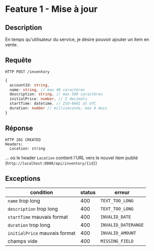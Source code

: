 # Feature 1 - Mise à jour

## Description

En temps qu'utilisateur du service, je désire pouvoir ajouter un item en vente.

## Requête

```
HTTP POST /inventory
```
```ts
{
  accountId: string,
  name: string, // max 40 caractères
  description: string, // max 500 caractères
  initialPrice: number, // 2 decimals
  startTime: datetime, // ISO-8601 at UTC
  duration: number // milliseconds, max 6 mois
}
```

## Réponse

```
HTTP 201 CREATED
Headers:
  Location: string
```

... où le header `Location` contient l'URL vers le nouvel item publié (`http://localhost:8080/api/inventory/{id}`)

## Exceptions

| condition                     | status | erreur              |
| ----------------------------- | ------ | ------------------- |
| `name` trop long              | 400    | `TEXT_TOO_LONG`     |
| `description` trop long       | 400    | `TEXT_TOO_LONG`     |
| `startTime` mauvais format    | 400    | `INVALID_DATE`      |
| `duration` trop long          | 400    | `INVALID_DATERANGE` |
| `initialPrice` mauvais format | 400    | `INVALID_AMOUNT`    |
| champs vide                   | 400    | `MISSING_FIELD`     |
